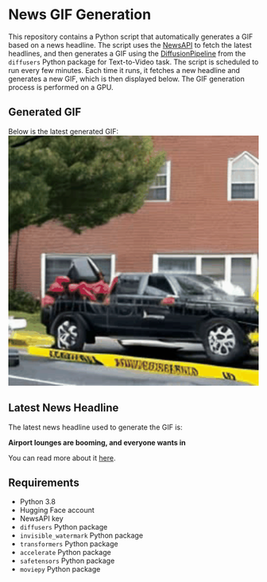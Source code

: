 # News GIF Generation
This repository contains a Python script that automatically generates a GIF based on a news headline. The script uses the [NewsAPI](https://newsapi.org/) to fetch the latest headlines, and then generates a GIF using the [DiffusionPipeline](https://github.com/huggingface/diffusers) from the `diffusers` Python package for Text-to-Video task.
The script is scheduled to run every few minutes. Each time it runs, it fetches a new headline and generates a new GIF, which is then displayed below. The GIF generation process is performed on a GPU.

## Generated GIF
Below is the latest generated GIF:
![Generated GIF](output.gif?raw=true&v=1697992541)

## Latest News Headline
The latest news headline used to generate the GIF is:

**Airport lounges are booming, and everyone wants in**

You can read more about it [here](https://news.google.com/rss/articles/CBMiVmh0dHBzOi8vd3d3LmNuYmMuY29tLzIwMjMvMTAvMjEvYWlycG9ydC1sb3VuZ2VzLWFyZS1ib29taW5nLWFuZC1ldmVyeW9uZS13YW50cy1pbi5odG1s0gFaaHR0cHM6Ly93d3cuY25iYy5jb20vYW1wLzIwMjMvMTAvMjEvYWlycG9ydC1sb3VuZ2VzLWFyZS1ib29taW5nLWFuZC1ldmVyeW9uZS13YW50cy1pbi5odG1s?oc=5).

## Requirements
- Python 3.8
- Hugging Face account
- NewsAPI key
- `diffusers` Python package
- `invisible_watermark` Python package
- `transformers` Python package
- `accelerate` Python package
- `safetensors` Python package
- `moviepy` Python package

